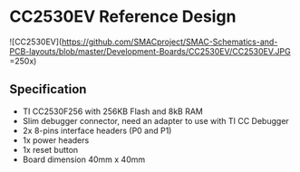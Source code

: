 # CC2530EV Reference Design

![CC2530EV](https://github.com/SMACproject/SMAC-Schematics-and-PCB-layouts/blob/master/Development-Boards/CC2530EV/CC2530EV.JPG =250x)

## Specification
- TI CC2530F256 with 256KB Flash and 8kB RAM
- Slim debugger connector, need an adapter to use with TI CC Debugger
- 2x 8-pins interface headers (P0 and P1)
- 1x power headers
- 1x reset button
- Board dimension 40mm x 40mm